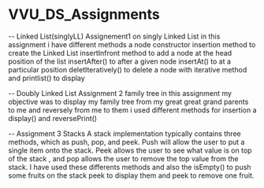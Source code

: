 # VVU_DS_Assignments

-- Linked List(singlyLL) 
Assignement1 on singly Linked List 
in this assignment i have different methods 
a node constructor 
insertion method to create the Linked List 
insertInfront method to add a node at the head position of the list 
insertAfter() to after a given node
insertAt() to at a particular position
deletIteratively() to delete a node with iterative method 
and printlist() to display



-- Doubly Linked List Assignment 2 family tree
in this assignment my objective was to display my family tree
from my great great grand parents to me and reversely from me
to them 
i used different methods for insertion a display() and reversePrint()



-- Assignment 3 Stacks
 A stack implementation typically contains three methods,
 which as push, pop, and peek. 
Push will allow the user to put a single item onto the stack.
 Peek allows the user to see what value is on top of the stack
, and pop allows the user to remove the top value from the
 stack.
 I have used these differents methods and also the isEmpty() to push some fruits on the stack peek to display them and peek to remove one fruit.